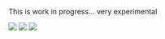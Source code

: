 This is work in progress... very experimental

![](https://i.imgur.com/w9OmpS2.png)
![](https://i.imgur.com/EVz2BBF.png)
![](https://i.imgur.com/solGXOx.png)
